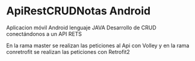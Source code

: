 # ApiRestCRUDNotas Android
Aplicacion móvil Android lenguaje JAVA
Desarrollo de CRUD conectándonos a un API RETS 

En la rama master se realizan las peticiones al Api con Volley y en la rama conretrofit se realizan las peticiones con Retrofit2
